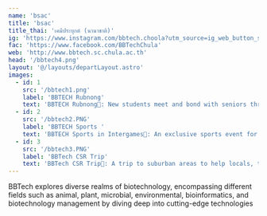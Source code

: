 ```yaml
---
name: 'bsac'
title: 'bsac'
title_thai: 'เคมีประยุกต์ (นานาชาติ)'
ig: 'https://www.instagram.com/bbtech.choola?utm_source=ig_web_button_share_sheet&igsh=ZDNlZDc0MzIxNw=='
fac: 'https://www.facebook.com/BBTechChula'
web: 'http://www.bbtech.sc.chula.ac.th'
head: '/bbtech4.png'
layout: '@/layouts/departLayout.astro'
images:
  - id: 1
    src: '/bbtech1.png'
    label: 'BBTECH Rubnong'
    text: 'BBTECH Rubnong💖: New students meet and bond with seniors through fun games and activities and memories.'
  - id: 2
    src: '/bbtech2.PNG'
    label: 'BBTECH Sports '
    text: 'BBTECH Sports in Intergames🏀: An exclusive sports event for international faculties to connect, compete, and make global friends.'
  - id: 3
    src: '/bbtech3.PNG'
    label: 'BBTech CSR Trip'
    text: 'BBTech CSR Trip🏡: A trip to suburban areas to help locals, teach kids, promote sustainability, and enjoy fun activities.'
---
```

BBTech explores diverse realms of biotechnology, encompassing different fields such as animal, plant, microbial, environmental, bioinformatics, and biotechnology management by diving deep into cutting-edge technologies 
